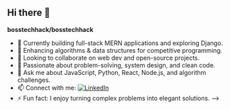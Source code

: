 ## Hi there 👋


**bosstechhack/bosstechhack** 

- 🔭 Currently building full-stack MERN applications and exploring Django.
- 🌱 Enhancing algorithms & data structures for competitive programming.
- 👯 Looking to collaborate on web dev and open-source projects.
- 🤔 Passionate about problem-solving, system design, and clean code.
- 💬 Ask me about JavaScript, Python, React, Node.js, and algorithm challenges.
- 📫 Connect with me: [![LinkedIn](https://img.shields.io/badge/LinkedIn-blue?logo=linkedin&style=for-the-badge)](https://www.linkedin.com/in/your-linkedin-username)
- ⚡ Fun fact: I enjoy turning complex problems into elegant solutions.
-->


